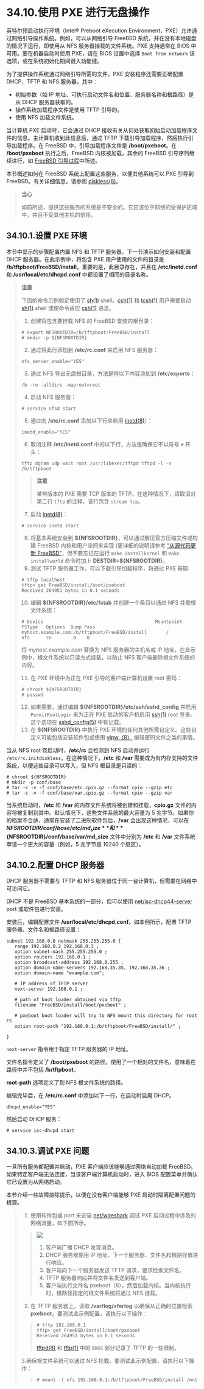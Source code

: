 # 34.10.使用 PXE 进行无盘操作

英特尔预启动执行环境（Intel® Preboot eXecution Environment，PXE）允许通过网络引导操作系统。例如，可以从网络引导 FreeBSD 系统，并在没有本地磁盘的情况下运行，即使用从 NFS 服务器挂载的文件系统。PXE 支持通常在 BIOS 中可用。要在机器启动时使用 PXE，请在 BIOS 设置中选择 `Boot from network` 该选项，或在系统初始化期间键入功能键。

为了提供操作系统通过网络引导所需的文件，PXE 安装程序还需要正确配置 DHCP、TFTP 和 NFS 服务器，其中：

- 初始参数（如 IP 地址、可执行启动文件名和位置、服务器名称和根路径）是从 DHCP 服务器获取的。
- 操作系统加载程序文件是使用 TFTP 引导的。
- 使用 NFS 加载文件系统。

当计算机 PXE 启动时，它会通过 DHCP 接收有关从何处获取初始启动加载程序文件的信息。主计算机收到此信息后，通过 TFTP 下载引导加载程序，然后执行引导加载程序。在 FreeBSD 中，引导加载程序文件是 **/boot/pxeboot**。在 **/boot/pxeboot** 执行之后，FreeBSD 内核被加载，其余的 FreeBSD 引导序列继续进行，如 [FreeBSD 引导过程](https://docs.freebsd.org/en/books/handbook/boot/index.html#boot)中所述。

本节概述如何在 FreeBSD 系统上配置这些服务，以便其他系统可以 PXE 引导到 FreeBSD。有关详细信息，请参阅 [diskless(8)](https://www.freebsd.org/cgi/man.cgi?query=diskless&sektion=8&format=html)。

> **当心**
>
> 如前所述，提供这些服务的系统是不安全的。它应该位于网络的受保护区域中，并且不受其他主机的信任。

## 34.10.1.设置 PXE 环境

本节中显示的步骤配置内置 NFS 和 TFTP 服务器。下一节演示如何安装和配置 DHCP 服务器。在此示例中，将包含 PXE 用户使用的文件的目录是 **/b/tftpboot/FreeBSD/install**。重要的是，此目录存在，并且在 **/etc/inetd.conf** 和 **/usr/local/etc/dhcpd.conf** 中都设置了相同的目录名称。

> **注意**
>
> 下面的命令示例假定使用了 [sh(1)](https://www.freebsd.org/cgi/man.cgi?query=sh&sektion=1&format=html) shell。[csh(1)](https://www.freebsd.org/cgi/man.cgi?query=csh&sektion=1&format=html) 和 [tcsh(1)](https://www.freebsd.org/cgi/man.cgi?query=tcsh&sektion=1&format=html) 用户需要启动 [sh(1)](https://www.freebsd.org/cgi/man.cgi?query=sh&sektion=1&format=html) shell 或使命令适应 [csh(1)](https://www.freebsd.org/cgi/man.cgi?query=csh&sektion=1&format=html) 语法。

> 1. 创建将包含要挂载 NFS 的 FreeBSD 安装的根目录：
>
> ```shell-session
> # export NFSROOTDIR=/b/tftpboot/FreeBSD/install
> # mkdir -p ${NFSROOTDIR}
> ```
>
> 2. 通过将此行添加到 **/etc/rc.conf** 来启用 NFS 服务器：
>
> ```shell-session
> nfs_server_enable="YES"
> ```
>
> 3. 通过 NFS 导出无盘根目录，方法是将以下内容添加到 **/etc/exports**：
>
> ```shell-session
> /b -ro -alldirs -maproot=root
> ```
>
> 4. 启动 NFS 服务器：
>
> ```shell-session
> # service nfsd start
> ```
>
> 5. 通过向 **/etc/rc.conf** 添加以下行来启用 [inetd(8)](https://www.freebsd.org/cgi/man.cgi?query=inetd&sektion=8&format=html)）：
>
> ```shell-session
> inetd_enable="YES"
> ```
>
> 6. 取消注释 **/etc/inetd.conf** 中的以下行，方法是确保它不以符号 `#` 开头：
>
> ```shell-session
> tftp dgram udp wait root /usr/libexec/tftpd tftpd -l -s /b/tftpboot
> ```
>
> > **注意**
> >
> > 某些版本的 PXE 需要 TCP 版本的 TFTP。在这种情况下，请取消对第二行 `tftp` 的注释，该行包含 `stream tcp`。
>
> 7. 启动 [inetd(8)](https://www.freebsd.org/cgi/man.cgi?query=inetd&sektion=8&format=html)：
>
> ```shell-session
> # service inetd start
> ```
>
> 8. 将基本系统安装到 **\${NFSROOTDIR}**，可以通过解压官方压缩文件或构建 FreeBSD 内核和用户空间来实现 (更详细的说明请参考 [“从源代码更新 FreeBSD”](https://docs.freebsd.org/en/books/handbook/cutting-edge/index.html/#makeworld)，但不要忘记在运行 `make installkernel` 和 `make installworld` 命令时加上 **DESTDIR=${NFSROOTDIR}**。
> 9. 测试 TFTP 服务器工作，可以下载引导加载程序，将通过 PXE 获取:
>
> ```shell-session
> # tftp localhost
> tftp> get FreeBSD/install/boot/pxeboot
> Received 264951 bytes in 0.1 seconds
> ```
>
> 10. 编辑 **${NFSROOTDIR}/etc/fstab** 并创建一个条目以通过 NFS 挂载根文件系统：
>
> ```shell-session
> # Device                                         Mountpoint    FSType   Options  Dump Pass
> myhost.example.com:/b/tftpboot/FreeBSD/install       /         nfs      ro        0    0
> ```
>
> 将 _myhost.example.com_ 替换为 NFS 服务器的主机名或 IP 地址。在此示例中，根文件系统以只读方式挂载，以防止 NFS 客户端删除根文件系统的内容。
>
> 11. 在 PXE 环境中为正在 PXE 引导的客户端计算机设置 root 密码：
>
> ```shell-session
> # chroot ${NFSROOTDIR}
> # passwd
> ```
>
> 12. 如果需要，通过编辑 **${NFSROOTDIR}/etc/ssh/sshd_config** 并启用 `PermitRootLogin` 来为正在 PXE 启动的客户机启用 [ssh(1)](https://www.freebsd.org/cgi/man.cgi?query=ssh&sektion=1&format=html) root 登录。这个选项在 [sshd_config(5)](https://www.freebsd.org/cgi/man.cgi?query=sshd_config&sektion=5&format=html) 中有记载。
> 13. 在 **${NFSROOTDIR}** 中执行 PXE 环境的任何其他所需自定义。这些自定义可能包括安装软件包或使用 [vipw（8）](https://www.freebsd.org/cgi/man.cgi?query=vipw&sektion=8&format=html) 编辑密码文件之类的事情。

当从 NFS root 卷启动时，**/etc/rc** 会检测到 NFS 启动并运行 `/etc/rc.initdiskless`。在这种情况下，**/etc** 和 **/var** 需要成为有内存支持的文件系统，以便这些目录可以写入，但 NFS 根目录是只读的：

```shell-session
# chroot ${NFSROOTDIR}
# mkdir -p conf/base
# tar -c -v -f conf/base/etc.cpio.gz --format cpio --gzip etc
# tar -c -v -f conf/base/var.cpio.gz --format cpio --gzip var
```

当系统启动时，**/etc** 和 **/var** 的内存文件系统将被创建和挂载，**cpio.gz** 文件的内容将被复制到其中。默认情况下，这些文件系统的最大容量为 5 兆字节。如果你的档案不合适，通常在安装了二进制软件包后，**/var** 会出现这种情况，可以在 **${NFSROOTDIR}/conf/base/etc/md_size** 和 **${NFSROOTDIR}/conf/base/var/md_size** 文件中分别为 **/etc** 和 **/var** 文件系统申请一个更大的容量（例如，5 兆字节是 10240 个扇区）。

## 34.10.2.配置 DHCP 服务器

DHCP 服务器不需要与 TFTP 和 NFS 服务器位于同一台计算机，但需要在网络中可访问它。

DHCP 不是 FreeBSD 基本系统的一部分，但可以使用 [net/isc-dhcp44-server](https://cgit.freebsd.org/ports/tree/net/isc-dhcp44-server/pkg-descr) port 或软件包进行安装。

安装后，编辑配置文件 **/usr/local/etc/dhcpd.conf**。如本例所示，配置 TFTP 服务器、文件名和根路径设置：

```shell-session
subnet 192.168.0.0 netmask 255.255.255.0 {
   range 192.168.0.2 192.168.0.3 ;
   option subnet-mask 255.255.255.0 ;
   option routers 192.168.0.1 ;
   option broadcast-address 192.168.0.255 ;
   option domain-name-servers 192.168.35.35, 192.168.35.36 ;
   option domain-name "example.com";

   # IP address of TFTP server
   next-server 192.168.0.1 ;

   # path of boot loader obtained via tftp
   filename "FreeBSD/install/boot/pxeboot" ;

   # pxeboot boot loader will try to NFS mount this directory for root FS
   option root-path "192.168.0.1:/b/tftpboot/FreeBSD/install/" ;

}
```

`next-server` 指令用于指定 TFTP 服务器的 IP 地址。

文件名指令定义了 **/boot/pxeboot** 的路径。使用了一个相对的文件名，意味着在路径中并不包括 **/b/tftpboot**。

**root-path** 选项定义了到 NFS 根文件系统的路径。

编辑完毕后，在 **/etc/rc.conf** 中添加以下一行，在启动时启用 DHCP。

```shell-session
dhcpd_enable="YES"
```

然后启动 DHCP 服务：

```shell-session
# service isc-dhcpd start
```

## 34.10.3.调试 PXE 问题

一旦所有服务都配置并启动，PXE 客户端应该能够通过网络自动加载 FreeBSD。如果特定客户端无法连接，当该客户端计算机启动时，进入 BIOS 配置菜单并确认它已设置为从网络启动。

本节介绍一些故障排除提示，以便在没有客户端能够 PXE 启动时隔离配置问题的根源。

> 1. 使用软件包或 port 来安装 [net/wireshark](https://cgit.freebsd.org/ports/tree/net/wireshark/pkg-descr) 调试 PXE 启动过程中涉及的网络流量，如下图所示。
>
> > ![](.././img/assets/pxe-nfs.png)
> >
> > 
> >
> > 1. 客户端广播 DHCP 发现消息。
> > 2. DHCP 服务器使用 IP 地址、下一个服务器、文件名和根路径值进行响应。
> > 3. 客户端向下一个服务器发送 TFTP 请求，要求检索文件名。
> > 4. TFTP 服务器响应并将文件名发送到客户端。
> > 5. 客户端执行文件名 pxeboot（8），然后加载内核。当内核执行时，根路径指定的根文件系统将通过 NFS 挂载。
>
> 2. 在 TFTP 服务器上，读取 **/var/log/xferlog** 以确保从正确的位置检索 **pxeboot**。要测试此示例配置，请执行以下操作：
>
> > ```shell-session
> > # tftp 192.168.0.1
> > tftp> get FreeBSD/install/boot/pxeboot
> > Received 264951 bytes in 0.1 seconds
> > ```
> >
> > [tftpd(8)](https://www.freebsd.org/cgi/man.cgi?query=tftpd&sektion=8&format=html) 和 [tftp(1)](https://www.freebsd.org/cgi/man.cgi?query=tftp&sektion=1&format=html) 中的 `BUGS` 部分记录了 TFTP 的一些限制。
>
> 3.确保根文件系统可以通过 NFS 挂载。要测试此示例配置，请执行以下操作：
>
> > ```shell-session
> > # mount -t nfs 192.168.0.1:/b/tftpboot/FreeBSD/install /mnt
> > ```
